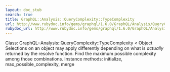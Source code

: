 ```yaml
---
layout: doc_stub
search: true
title: GraphQL::Analysis::QueryComplexity::TypeComplexity
url: http://www.rubydoc.info/gems/graphql/1.6.0/GraphQL/Analysis/QueryComplexity/TypeComplexity
rubydoc_url: http://www.rubydoc.info/gems/graphql/1.6.0/GraphQL/Analysis/QueryComplexity/TypeComplexity
---
```


Class: GraphQL::Analysis::QueryComplexity::TypeComplexity < Object
Selections on an object may apply differently depending on what is
_actually_ returned by the resolve function. Find the maximum
possible complexity among those combinations. 
Instance methods:
initialize, max_possible_complexity, merge

